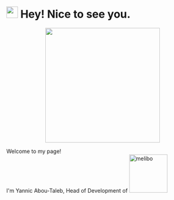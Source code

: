 <h1><img src="https://emojis.slackmojis.com/emojis/images/1531849430/4246/blob-sunglasses.gif?1531849430" width="30"/> Hey! Nice to see you.</h1>

 
 <div id="header" align="center">
  <img src="https://giphy.com/gifs/telegraphcreative-technology-it-cto-S9oecmLUi26zYzrTZt" width="300"/>
</div>

<p>Welcome to my page! </br> I'm Yannic Abou-Taleb, Head of Development of    <a href="https://melibo.de"><img src="https://q7m3v8j9.rocketcdn.me/wp-content/uploads/2021/06/MicrosoftTeams-image-Kopie-2.png" width="100" alt="melibo"/></a> </p>
<br/> 
